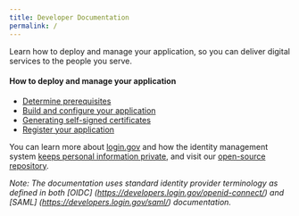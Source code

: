 ```yaml
---
title: Developer Documentation
permalink: /
---
```


Learn how to deploy and manage your application, so you can deliver digital services to the people you serve.

#### How to deploy and manage your application 

- [Determine prerequisites](https://developers.login.gov/attributes/)
- [Build and configure your application](https://developers.login.gov/examples/)
- [Generating self-signed certificates](https://developers.login.gov/certs/)
- [Register your application](https://developers.login.gov/register/)

You can learn more about [login.gov](https://login.gov/) and how the identity management system [keeps personal information private](https://login.gov/security/), and visit our [open-source repository](https://github.com/18F/identity-idp).

_Note: The documentation uses standard identity provider terminology as defined in both [OIDC] (https://developers.login.gov/openid-connect/) and [SAML] (https://developers.login.gov/saml/) documentation._

